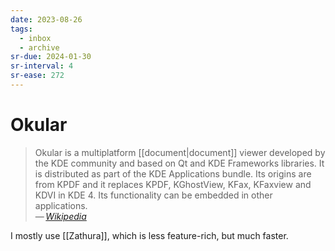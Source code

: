 ```yaml
---
date: 2023-08-26
tags:
  - inbox
  - archive
sr-due: 2024-01-30
sr-interval: 4
sr-ease: 272
---
```


# Okular

> Okular is a multiplatform [[document|document]] viewer developed by the KDE
> community and based on Qt and KDE Frameworks libraries. It is distributed as
> part of the KDE Applications bundle. Its origins are from KPDF and it replaces
> KPDF, KGhostView, KFax, KFaxview and KDVI in KDE 4. Its functionality can be
> embedded in other applications.\
> — <cite>[Wikipedia](https://en.wikipedia.org/wiki/Okular)</cite>

I mostly use [[Zathura]], which is less feature-rich, but much faster.
